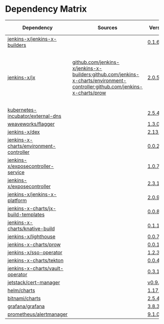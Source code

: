 # Dependency Matrix

Dependency | Sources | Version | Mismatched versions
---------- | ------- | ------- | -------------------
[jenkins-x/jenkins-x-builders](https://github.com/jenkins-x/jenkins-x-builders.git) |  | [0.1.666](https://github.com/jenkins-x/jenkins-x-builders/releases/tag/v0.1.666) | 
[jenkins-x/jx](https://github.com/jenkins-x/jx) | [github.com/jenkins-x/jenkins-x-builders](https://github.com/jenkins-x/jenkins-x-builders.git);[github.com/jenkins-x-charts/environment-controller](https://github.com/jenkins-x-charts/environment-controller);[github.com/jenkins-x-charts/prow](https://github.com/jenkins-x-charts/prow) | [2.0.592](https://github.com/jenkins-x/jx/releases/tag/v2.0.592) | **2.0.595**: [github.com/jenkins-x/jenkins-x-builders](https://github.com/jenkins-x/jenkins-x-builders.git)<br>**0.1.653**: [github.com/jenkins-x-charts/environment-controller](https://github.com/jenkins-x-charts/environment-controller)
[kubernetes-incubator/external-dns](https://github.com/kubernetes-incubator/external-dns) |  | [2.5.4]() | 
[weaveworks/flagger](https://github.com/weaveworks/flagger) |  | [1.3.0]() | 
[jenkins-x/dex](https://github.com/jenkins-x/dex) |  | [2.13.12]() | 
[jenkins-x-charts/environment-controller](https://github.com/jenkins-x-charts/environment-controller) |  | [0.0.226](https://github.com/jenkins-x-charts/environment-controller/releases/tag/v0.0.226) | 
[jenkins-x/exposecontroller-service](https://github.com/jenkins-x/exposecontroller-service) |  | [1.0.7]() | 
[jenkins-x/exposecontroller](https://github.com/jenkins-x/exposecontroller) |  | [2.3.111](https://github.com/jenkins-x/exposecontroller/releases/tag/v2.3.111) | 
[jenkins-x/jenkins-x-platform](https://github.com/jenkins-x/jenkins-x-platform) |  | [2.0.967](https://github.com/jenkins-x/jenkins-x-platform/releases/tag/v2.0.967) | 
[jenkins-x-charts/jx-build-templates](https://github.com/jenkins-x-charts/jx-build-templates) |  | [0.0.888]() | 
[jenkins-x-charts/knative-build](https://github.com/jenkins-x-charts/knative-build) |  | [0.1.19]() | 
[jenkins-x/lighthouse](https://github.com/jenkins-x/lighthouse) |  | [0.0.70]() | 
[jenkins-x-charts/prow](https://github.com/jenkins-x-charts/prow) |  | [0.0.1040](https://github.com/jenkins-x-charts/prow/releases/tag/v0.0.1040) | 
[jenkins-x/sso-operator](https://github.com/jenkins-x/sso-operator) |  | [1.2.30]() | 
[jenkins-x-charts/tekton](https://github.com/jenkins-x-charts/tekton) |  | [0.0.42]() | 
[jenkins-x-charts/vault-operator](https://github.com/jenkins-x-charts/vault-operator) |  | [0.3.1]() | 
[jetstack/cert-manager](https://github.com/jetstack/cert-manager) |  | [v0.9.1](https://github.com/jetstack/cert-manager/releases/tag/v0.9.1) | 
[helm/charts](https://github.com/helm/charts/tree/master/stable/nginx-ingress) |  | [1.17.1]() | 
[bitnami/charts](https://github.com/bitnami/charts/tree/master/bitnami/external-dns) |  | [2.5.4]() | 
[grafana/grafana](https://github.com/grafana/grafana) |  | [3.8.3]() | 
[prometheus/alertmanager](https://github.com/prometheus/alertmanager) |  | [9.1.0]() | 
